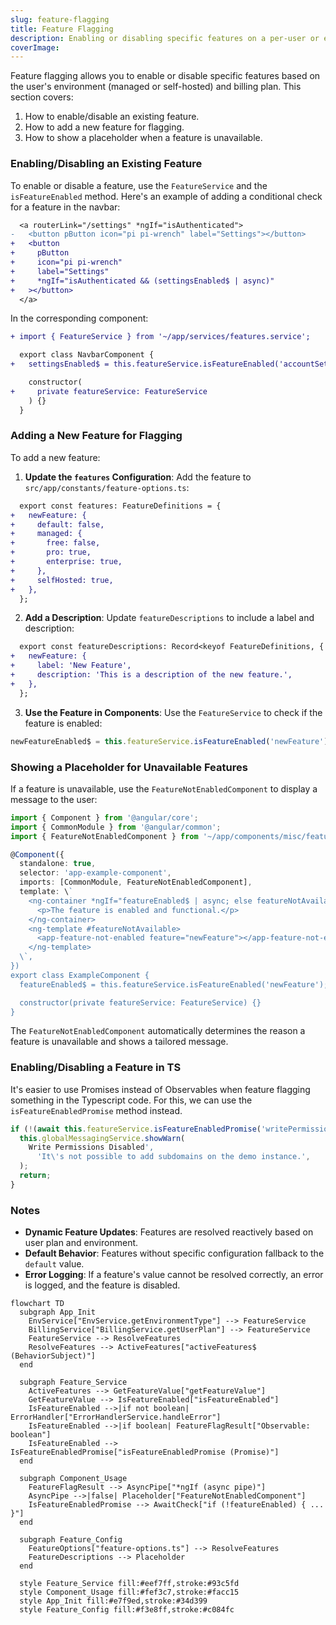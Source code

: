 ```yaml
---
slug: feature-flagging
title: Feature Flagging
description: Enabling or disabling specific features on a per-user or environment basis
coverImage: 
---
```


Feature flagging allows you to enable or disable specific features based on the user's environment (managed or self-hosted) and billing plan. This section covers:

1. How to enable/disable an existing feature.
2. How to add a new feature for flagging.
3. How to show a placeholder when a feature is unavailable.

### Enabling/Disabling an Existing Feature

To enable or disable a feature, use the `FeatureService` and the `isFeatureEnabled` method. Here's an example of adding a conditional check for a feature in the navbar:

```diff
  <a routerLink="/settings" *ngIf="isAuthenticated">
-   <button pButton icon="pi pi-wrench" label="Settings"></button>
+   <button
+     pButton
+     icon="pi pi-wrench"
+     label="Settings"
+     *ngIf="isAuthenticated && (settingsEnabled$ | async)"
+   ></button>
  </a>
```

In the corresponding component:

```diff
+ import { FeatureService } from '~/app/services/features.service';

  export class NavbarComponent {
+   settingsEnabled$ = this.featureService.isFeatureEnabled('accountSettings');

    constructor(
+     private featureService: FeatureService
    ) {}
  }
```

### Adding a New Feature for Flagging

To add a new feature:

1. **Update the `features` Configuration**: Add the feature to `src/app/constants/feature-options.ts`:

```diff
  export const features: FeatureDefinitions = {
+   newFeature: {
+     default: false,
+     managed: {
+       free: false,
+       pro: true,
+       enterprise: true,
+     },
+     selfHosted: true,
+   },
  };
```

2. **Add a Description**: Update `featureDescriptions` to include a label and description:

```diff
  export const featureDescriptions: Record<keyof FeatureDefinitions, { label: string; description: string }> = {
+   newFeature: {
+     label: 'New Feature',
+     description: 'This is a description of the new feature.',
+   },
  };
```

3. **Use the Feature in Components**: Use the `FeatureService` to check if the feature is enabled:

```typescript
newFeatureEnabled$ = this.featureService.isFeatureEnabled('newFeature');
```

### Showing a Placeholder for Unavailable Features

If a feature is unavailable, use the `FeatureNotEnabledComponent` to display a message to the user:

```typescript
import { Component } from '@angular/core';
import { CommonModule } from '@angular/common';
import { FeatureNotEnabledComponent } from '~/app/components/misc/feature-not-enabled.component';

@Component({
  standalone: true,
  selector: 'app-example-component',
  imports: [CommonModule, FeatureNotEnabledComponent],
  template: \`
    <ng-container *ngIf="featureEnabled$ | async; else featureNotAvailable">
      <p>The feature is enabled and functional.</p>
    </ng-container>
    <ng-template #featureNotAvailable>
      <app-feature-not-enabled feature="newFeature"></app-feature-not-enabled>
    </ng-template>
  \`,
})
export class ExampleComponent {
  featureEnabled$ = this.featureService.isFeatureEnabled('newFeature');

  constructor(private featureService: FeatureService) {}
}
```

The `FeatureNotEnabledComponent` automatically determines the reason a feature is unavailable and shows a tailored message.

### Enabling/Disabling a Feature in TS

It's easier to use Promises instead of Observables when feature flagging something in the Typescript code.
For this, we can use the `isFeatureEnabledPromise` method instead.

```typescript
if (!(await this.featureService.isFeatureEnabledPromise('writePermissions'))) {
  this.globalMessagingService.showWarn(
    Write Permissions Disabled',
      'It\'s not possible to add subdomains on the demo instance.',
  );
  return;
}
```

### Notes

- **Dynamic Feature Updates**: Features are resolved reactively based on user plan and environment.
- **Default Behavior**: Features without specific configuration fallback to the `default` value.
- **Error Logging**: If a feature's value cannot be resolved correctly, an error is logged, and the feature is disabled.

```mermaid
flowchart TD
  subgraph App_Init
    EnvService["EnvService.getEnvironmentType"] --> FeatureService
    BillingService["BillingService.getUserPlan"] --> FeatureService
    FeatureService --> ResolveFeatures
    ResolveFeatures --> ActiveFeatures["activeFeatures$ (BehaviorSubject)"]
  end

  subgraph Feature_Service
    ActiveFeatures --> GetFeatureValue["getFeatureValue"]
    GetFeatureValue --> IsFeatureEnabled["isFeatureEnabled"]
    IsFeatureEnabled -->|if not boolean| ErrorHandler["ErrorHandlerService.handleError"]
    IsFeatureEnabled -->|if boolean| FeatureFlagResult["Observable: boolean"]
    IsFeatureEnabled --> IsFeatureEnabledPromise["isFeatureEnabledPromise (Promise)"]
  end

  subgraph Component_Usage
    FeatureFlagResult --> AsyncPipe["*ngIf (async pipe)"]
    AsyncPipe -->|false| Placeholder["FeatureNotEnabledComponent"]
    IsFeatureEnabledPromise --> AwaitCheck["if (!featureEnabled) { ... }"]
  end

  subgraph Feature_Config
    FeatureOptions["feature-options.ts"] --> ResolveFeatures
    FeatureDescriptions --> Placeholder
  end

  style Feature_Service fill:#eef7ff,stroke:#93c5fd
  style Component_Usage fill:#fef3c7,stroke:#facc15
  style App_Init fill:#e7f9ed,stroke:#34d399
  style Feature_Config fill:#f3e8ff,stroke:#c084fc
```
